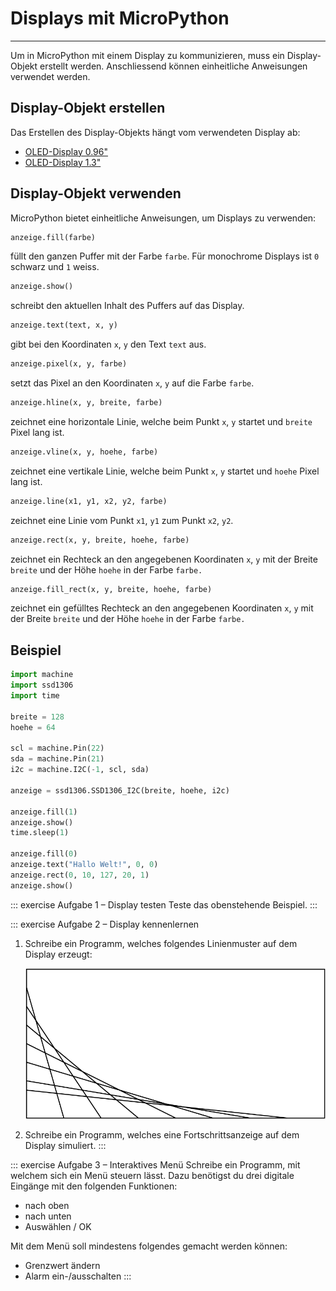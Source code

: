 # Displays mit MicroPython
---

Um in MicroPython mit einem Display zu kommunizieren, muss ein Display-Objekt erstellt werden. Anschliessend können einheitliche Anweisungen verwendet werden.

## Display-Objekt erstellen

Das Erstellen des Display-Objekts hängt vom verwendeten Display ab:

* [OLED-Display 0.96"](?page=3-2-oled-0_96)
* [OLED-Display 1.3"](?page=3-3-oled-1_3)

## Display-Objekt verwenden

MicroPython bietet einheitliche Anweisungen, um Displays zu verwenden:

~~~ python
anzeige.fill(farbe)
~~~
füllt den ganzen Puffer mit der Farbe `farbe`. Für monochrome Displays ist `0` schwarz und `1` weiss.

~~~ python
anzeige.show()
~~~
schreibt den aktuellen Inhalt des Puffers auf das Display.

~~~ python
anzeige.text(text, x, y)
~~~
gibt bei den Koordinaten `x`, `y` den Text `text` aus.

~~~ python
anzeige.pixel(x, y, farbe)
~~~
setzt das Pixel an den Koordinaten `x`, `y` auf die Farbe `farbe`.

~~~ python
anzeige.hline(x, y, breite, farbe)
~~~
zeichnet eine horizontale Linie, welche beim Punkt `x`, `y` startet und `breite` Pixel lang ist.

~~~ python
anzeige.vline(x, y, hoehe, farbe)
~~~
zeichnet eine vertikale Linie, welche beim Punkt `x`, `y` startet und `hoehe` Pixel lang ist.

~~~ python
anzeige.line(x1, y1, x2, y2, farbe)
~~~
zeichnet eine Linie vom Punkt `x1`, `y1` zum Punkt `x2`, `y2`.

~~~ python
anzeige.rect(x, y, breite, hoehe, farbe)
~~~
zeichnet ein Rechteck an den angegebenen Koordinaten `x`, `y` mit der Breite `breite` und der Höhe `hoehe` in der Farbe `farbe.`

~~~ python
anzeige.fill_rect(x, y, breite, hoehe, farbe)
~~~
zeichnet ein gefülltes Rechteck an den angegebenen Koordinaten `x`, `y` mit der Breite `breite` und der Höhe `hoehe` in der Farbe `farbe.`

## Beispiel

``` python
import machine
import ssd1306
import time

breite = 128
hoehe = 64

scl = machine.Pin(22)
sda = machine.Pin(21)
i2c = machine.I2C(-1, scl, sda)

anzeige = ssd1306.SSD1306_I2C(breite, hoehe, i2c)

anzeige.fill(1)
anzeige.show()
time.sleep(1)

anzeige.fill(0)
anzeige.text("Hallo Welt!", 0, 0)
anzeige.rect(0, 10, 127, 20, 1)
anzeige.show()
```

::: exercise Aufgabe 1 – Display testen
Teste das obenstehende Beispiel.
:::


::: exercise Aufgabe 2 – Display kennenlernen
1. Schreibe ein Programm, welches folgendes Linienmuster auf dem Display erzeugt:

   ![](images/lines.svg)

2. Schreibe ein Programm, welches eine Fortschrittsanzeige auf dem Display simuliert.
:::

::: exercise Aufgabe 3 – Interaktives Menü
Schreibe ein Programm, mit welchem sich ein Menü steuern lässt. Dazu benötigst du drei digitale Eingänge mit den folgenden Funktionen:

- nach oben
- nach unten
- Auswählen / OK

Mit dem Menü soll mindestens folgendes gemacht werden können:

- Grenzwert ändern
- Alarm ein-/ausschalten
:::
